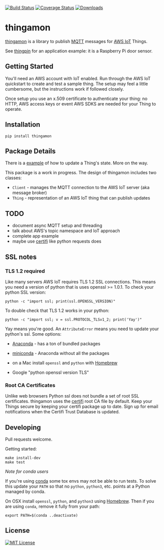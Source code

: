 [![Build Status](https://travis-ci.org/mgk/thingamon.svg?branch=master)](https://travis-ci.org/mgk/thingamon)
[![Coverage Status](https://coveralls.io/repos/mgk/thingamon/badge.svg?branch=master&service=github)](https://coveralls.io/github/mgk/thingamon?branch=master)
[![Downloads](https://img.shields.io/pypi/dm/thingamon.svg)](https://pypi.python.org/pypi/thingamon)

# thingamon

[thingamon](https://github.com/mgk/thingamon) is a library to publish [MQTT](http://mqtt.org/) messages for [AWS IoT](https://aws.amazon.com/iot/) Things.

See [thingpin](https://github.com/mgk/thingpin) for an application example: it is a Raspberry Pi door sensor.

## Getting Started

You'll need an AWS account with IoT enabled. Run through the AWS IoT quickstart to create and test a sample thing. The setup may feel a little cumbersome, but the instructions work if followed closely.

Once setup you use an x.509 certificate to authenticate your thing: no HTTP, AWS access keys or event AWS SDKS are needed for your Thing to operate.

## Installation

```console
pip install thingamon
```

## Package Details

There is a [example](examples) of how to update a Thing's state. More on the way.

This package is a work in progress. The design of thingamon includes two classes:

  + `Client` - manages the MQTT connection to the AWS IoT server (aka message broker)
  + `Thing` - representation of an AWS IoT thing that can publish updates

## TODO

  + document async MQTT setup and threading
  + talk about AWS's topic namespace and IoT approach
  + complete app example
  + maybe use [certifi](http://docs.python-requests.org/en/latest/user/advanced/#ca-certificates) like python requests does

## SSL notes

### TLS 1.2 required
Like many servers AWS IoT requires TLS 1.2 SSL connections. This means you need a version of python that is uses openssl >= 1.0.1. To check your python SSL version:

```
python -c "import ssl; print(ssl.OPENSSL_VERSION)"
```

To double check that TLS 1.2 works in your python:

```
python -c "import ssl; v = ssl.PROTOCOL_TLSv1_2; print('Yay')"
```

Yay means you're good. An `AttributeError` means you need to update your python's ssl. Some options:

  + [Anaconda](https://www.continuum.io/downloads) - has a ton of bundled packages

  + [miniconda](http://conda.pydata.org/miniconda.html) - Anaconda without all the packages

  + on a Mac install `openssl` and `python` with [Homebrew](http://brew.sh)

  + Google "python openssl version TLS"

### Root CA Certificates

Unlike web browsers Python ssl does not bundle a set of root SSL certificates. thingamon uses the [certifi](https://certifi.io) root CA file by default. Keep your Things secure by keeping your certifi package up to date. Sign up for email notifications when the Certifi Trust Database is updated.

## Developing

Pull requests welcome.

Getting started:

```console
make install-dev
make test
```

*Note for conda users*

If you're using [conda](http://conda.pydata.org/docs/) some tox envs may not be able to run tests. To solve this update your `PATH` so that no `python`, `python3`, etc. points at a Python managed by conda.

On OSX install `openssl`, `python`, and `python3` using [Homebrew](http://brew.sh).
Then if you are using `conda`, remove it fully from your path:

```console
export PATH=$(conda ..deactivate)
```

## License
[![MIT License](http://img.shields.io/badge/license-MIT-blue.svg?style=flat)](LICENSE)
